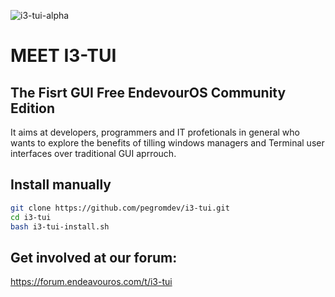 ![i3-tui-alpha](https://user-images.githubusercontent.com/88956717/133030231-5f6787e1-4a46-425a-bb27-c6d3087f0039.png)

# MEET I3-TUI
## The Fisrt GUI Free EndevourOS Community Edition 
It aims at developers, programmers and IT profetionals in general who wants to explore the benefits of tilling windows managers and
Terminal user interfaces over traditional GUI aprrouch.

## Install manually

```sh
git clone https://github.com/pegromdev/i3-tui.git
cd i3-tui
bash i3-tui-install.sh
```

## Get involved at our forum:
https://forum.endeavouros.com/t/i3-tui


